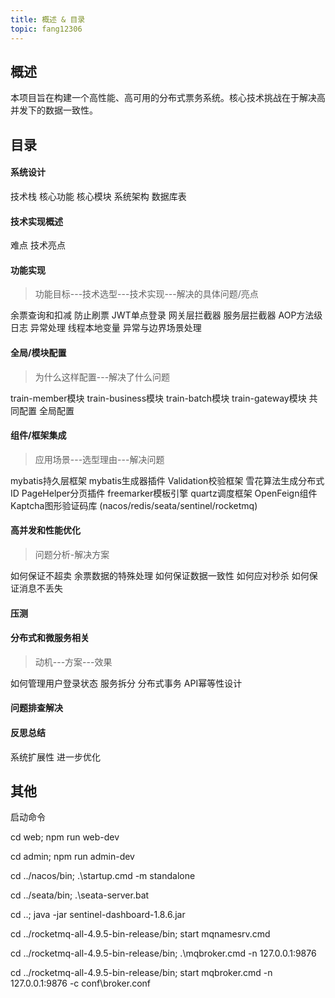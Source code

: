 ```yaml
---
title: 概述 & 目录
topic: fang12306
---
```


## 概述

本项目旨在构建一个高性能、高可用的分布式票务系统。核心技术挑战在于解决高并发下的数据一致性。

## 目录

#### 系统设计

技术栈	核心功能	核心模块	系统架构	数据库表

#### 技术实现概述

难点	技术亮点

#### 功能实现

> 功能目标---技术选型---技术实现---解决的具体问题/亮点

余票查询和扣减	防止刷票		JWT单点登录	网关层拦截器	服务层拦截器	AOP方法级日志	异常处理	线程本地变量	异常与边界场景处理	

#### 全局/模块配置

>为什么这样配置---解决了什么问题

train-member模块	train-business模块	train-batch模块	train-gateway模块	共同配置	全局配置

#### 组件/框架集成

>应用场景---选型理由---解决问题

mybatis持久层框架	mybatis生成器插件	Validation校验框架	雪花算法生成分布式 ID	PageHelper分页插件	freemarker模板引擎	quartz调度框架	OpenFeign组件	Kaptcha图形验证码库	(nacos/redis/seata/sentinel/rocketmq)

#### 高并发和性能优化

>问题分析-解决方案

如何保证不超卖	余票数据的特殊处理	如何保证数据一致性	如何应对秒杀	如何保证消息不丢失

#### 压测



#### 分布式和微服务相关

>动机---方案---效果

如何管理用户登录状态	服务拆分	分布式事务	API幂等性设计

#### 问题排查解决



#### 反思总结

系统扩展性	进一步优化

## 其他

启动命令

cd web; npm run web-dev 

cd admin; npm run admin-dev

cd ../nacos/bin; .\startup.cmd -m standalone

cd ../seata/bin; .\seata-server.bat

cd ..; java -jar sentinel-dashboard-1.8.6.jar

cd ../rocketmq-all-4.9.5-bin-release/bin; start mqnamesrv.cmd

cd ../rocketmq-all-4.9.5-bin-release/bin; .\mqbroker.cmd -n 127.0.0.1:9876

cd ../rocketmq-all-4.9.5-bin-release/bin; start mqbroker.cmd -n 127.0.0.1:9876 -c conf\broker.conf







































